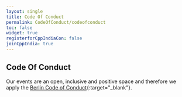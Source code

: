 ```yaml
---
layout: single
title: Code Of Conduct
permalink: CodeOfConduct/codeofconduct
toc: false
widget: true
registerforCppIndiaCon: false
joinCppIndia: true
---
```


## Code Of Conduct

Our events are an open, inclusive and positive space and therefore we apply the [Berlin Code of Conduct](https://berlincodeofconduct.org/){:target="_blank"}.
